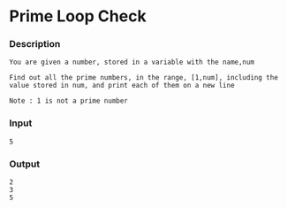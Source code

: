 # Prime Loop Check

### Description
```
You are given a number, stored in a variable with the name,num

Find out all the prime numbers, in the range, [1,num], including the value stored in num, and print each of them on a new line

Note : 1 is not a prime number
```

### Input
```
5
```

### Output
```
2
3
5
```
